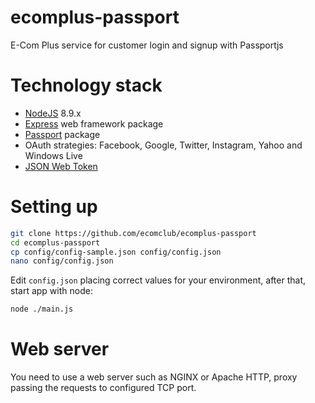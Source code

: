 # ecomplus-passport
E-Com Plus service for customer login and signup with Passportjs

# Technology stack
+ [NodeJS](https://nodejs.org/en/) 8.9.x
+ [Express](http://expressjs.com/) web framework package
+ [Passport](http://www.passportjs.org/) package
+ OAuth strategies: Facebook, Google, Twitter, Instagram, Yahoo and Windows Live
+ [JSON Web Token](https://jwt.io/)

# Setting up
```bash
git clone https://github.com/ecomclub/ecomplus-passport
cd ecomplus-passport
cp config/config-sample.json config/config.json
nano config/config.json
```

Edit `config.json` placing correct values for your environment,
after that, start app with node:

```bash
node ./main.js
```

# Web server
You need to use a web server such as NGINX or Apache HTTP,
proxy passing the requests to configured TCP port.
